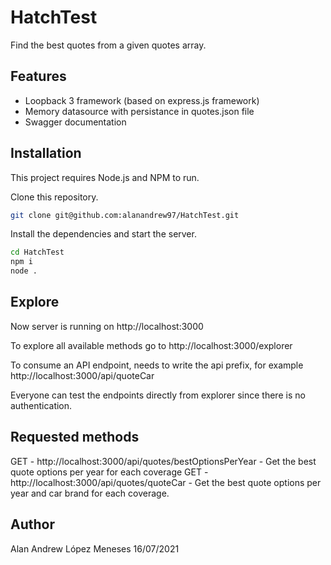 # HatchTest
Find the best quotes from a given quotes array.

## Features
- Loopback 3 framework (based on express.js framework)
- Memory datasource with persistance in quotes.json file
- Swagger documentation

## Installation
This project requires Node.js and NPM to run.

Clone this repository.

```sh
git clone git@github.com:alanandrew97/HatchTest.git
```

Install the dependencies and start the server.

```sh
cd HatchTest
npm i
node .
```

## Explore
Now server is running on http://localhost:3000

To explore all available methods go to http://localhost:3000/explorer

To consume an API endpoint, needs to write the api prefix, for example http://localhost:3000/api/quoteCar

Everyone can test the endpoints directly from explorer since there is no authentication.

## Requested methods
GET - http://localhost:3000/api/quotes/bestOptionsPerYear - Get the best quote options per year for each coverage
GET - http://localhost:3000/api/quotes/quoteCar - Get the best quote options per year and car brand for each coverage.

## Author
Alan Andrew López Meneses
16/07/2021
